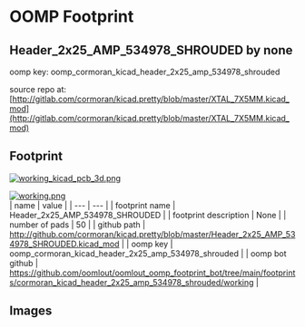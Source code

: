# OOMP Footprint  
## Header_2x25_AMP_534978_SHROUDED  by none  
  
oomp key: oomp_cormoran_kicad_header_2x25_amp_534978_shrouded  
  
source repo at: [http://gitlab.com/cormoran/kicad.pretty/blob/master/XTAL_7X5MM.kicad_mod](http://gitlab.com/cormoran/kicad.pretty/blob/master/XTAL_7X5MM.kicad_mod)  
## Footprint  
  
[![working_kicad_pcb_3d.png](working_kicad_pcb_3d_600.png)](working_kicad_pcb_3d.png)  
  
[![working.png](working_600.png)](working.png)  
| name | value | 
| --- | --- | 
| footprint name | Header_2x25_AMP_534978_SHROUDED | 
| footprint description | None | 
| number of pads | 50 | 
| github path | http://github.com/cormoran/kicad.pretty/blob/master/Header_2x25_AMP_534978_SHROUDED.kicad_mod | 
| oomp key | oomp_cormoran_kicad_header_2x25_amp_534978_shrouded | 
| oomp bot github | https://github.com/oomlout/oomlout_oomp_footprint_bot/tree/main/footprints/cormoran_kicad_header_2x25_amp_534978_shrouded/working | 
## Images  
